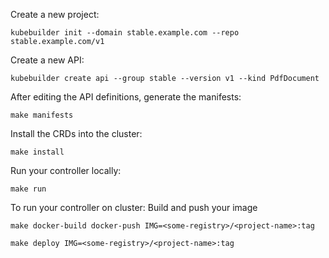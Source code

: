 Create a new project:
```
kubebuilder init --domain stable.example.com --repo stable.example.com/v1
```
Create a new API:
```
kubebuilder create api --group stable --version v1 --kind PdfDocument
```

After editing the API definitions, generate the manifests:
```
make manifests
```

Install the CRDs into the cluster:
```
make install
```

Run your controller locally:
```
make run
```
To run your controller on cluster:
Build and push your image 
```
make docker-build docker-push IMG=<some-registry>/<project-name>:tag
```

```
make deploy IMG=<some-registry>/<project-name>:tag
```